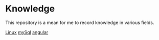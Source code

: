 # Knowledge

This repository is a mean for me to record knowledge in various fields.

[Linux](./linux.md)
[mySql](./mySQL.md)
[angular](./angular.md)

